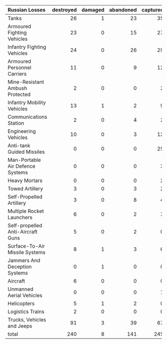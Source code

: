 | Russian Losses                    |   destroyed |   damaged |   abandoned |   captured |   total |
|:----------------------------------|------------:|----------:|------------:|-----------:|--------:|
| Tanks                             |          26 |         1 |          23 |         35 |      85 |
| Armoured Fighting Vehicles        |          23 |         0 |          15 |         27 |      65 |
| Infantry Fighting Vehicles        |          24 |         0 |          26 |         29 |      79 |
| Armoured Personnel Carriers       |          11 |         0 |           9 |         12 |      32 |
| Mine-Resistant Ambush Protected   |           2 |         0 |           0 |          2 |       4 |
| Infantry Mobility Vehicles        |          13 |         1 |           2 |          9 |      25 |
| Communications Station            |           2 |         0 |           4 |          2 |       8 |
| Engineering Vehicles              |          10 |         0 |           3 |         12 |      25 |
| Anti-tank Guided Missiles         |           0 |         0 |           0 |         25 |      25 |
| Man-Portable Air Defence Systems  |           0 |         0 |           0 |          3 |       3 |
| Heavy Mortars                     |           0 |         0 |           0 |          2 |       2 |
| Towed Artillery                   |           3 |         0 |           3 |          2 |       8 |
| Self-Propelled Artillery          |           3 |         0 |           8 |          4 |      15 |
| Multiple Rocket Launchers         |           6 |         0 |           2 |          7 |      15 |
| Self-propelled Anti-Aircraft Guns |           5 |         0 |           2 |          0 |       7 |
| Surface-To-Air Missile Systems    |           8 |         1 |           3 |          6 |      18 |
| Jammers And Deception Systems     |           0 |         1 |           0 |          0 |       1 |
| Aircraft                          |           6 |         0 |           0 |          0 |       6 |
| Unmanned Aerial Vehicles          |           0 |         0 |           0 |          1 |       1 |
| Helicopters                       |           5 |         1 |           2 |          0 |       8 |
| Logistics Trains                  |           2 |         0 |           0 |          0 |       2 |
| Trucks, Vehicles and Jeeps        |          91 |         3 |          39 |         67 |     200 |
| total                             |         240 |         8 |         141 |        245 |     634 |